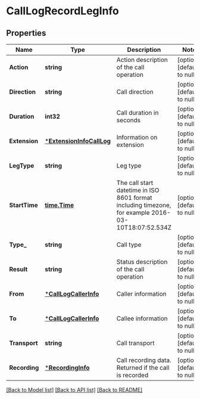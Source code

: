 # CallLogRecordLegInfo

## Properties
Name | Type | Description | Notes
------------ | ------------- | ------------- | -------------
**Action** | **string** | Action description of the call operation | [optional] [default to null]
**Direction** | **string** | Call direction | [optional] [default to null]
**Duration** | **int32** | Call duration in seconds | [optional] [default to null]
**Extension** | [***ExtensionInfoCallLog**](ExtensionInfoCallLog.md) | Information on extension | [optional] [default to null]
**LegType** | **string** | Leg type | [optional] [default to null]
**StartTime** | [**time.Time**](time.Time.md) | The call start datetime in ISO 8601 format including timezone, for example 2016-03-10T18:07:52.534Z | [optional] [default to null]
**Type_** | **string** | Call type | [optional] [default to null]
**Result** | **string** | Status description of the call operation | [optional] [default to null]
**From** | [***CallLogCallerInfo**](CallLogCallerInfo.md) | Caller information | [optional] [default to null]
**To** | [***CallLogCallerInfo**](CallLogCallerInfo.md) | Callee information | [optional] [default to null]
**Transport** | **string** | Call transport | [optional] [default to null]
**Recording** | [***RecordingInfo**](RecordingInfo.md) | Call recording data. Returned if the call is recorded | [optional] [default to null]

[[Back to Model list]](../README.md#documentation-for-models) [[Back to API list]](../README.md#documentation-for-api-endpoints) [[Back to README]](../README.md)


